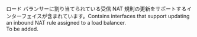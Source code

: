 <Namespace Name="Microsoft.Azure.Management.Network.Fluent.LoadBalancerInboundNatRule.Update">
  <Docs>
    <summary><span data-ttu-id="233fc-101">ロード バランサーに割り当てられている受信 NAT 規則の更新をサポートするインターフェイスが含まれています。</span><span class="sxs-lookup"><span data-stu-id="233fc-101">Contains interfaces that support updating an inbound NAT rule assigned to a load balancer.</span></span></summary> 
    <remarks>To be added.</remarks>
  </Docs>
</Namespace>
